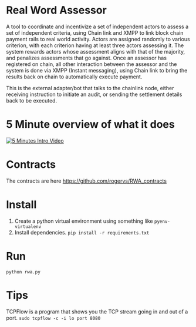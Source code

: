 # Real Word Assessor

A tool to coordinate and incentivize a set of independent actors to assess a set of independent criteria, using Chain link and XMPP to link block chain payment rails to real world activity.
Actors are assigned randomly to various criterion, with each criterion having at least three actors assessing it.
The system rewards actors whose assessment aligns with that of the majority, and penalizes assessments that go against.
Once an assessor has registered on chain, all other interaction between the assessor and the system is done via XMPP (Instant messaging), using Chain link to bring the results back on chain to automatically execute payment.

This is the external adapter/bot that talks to the chainlink node, either receiving instruction to initiate an audit, or sending the settlement details back to be executed.

# 5 Minute overview of what it does
[![5 Minutes Intro Video](https://img.youtube.com/vi/VxIKy8hyWeo/0.jpg)](https://www.youtube.com/watch?v=VxIKy8hyWeo)

# Contracts
The contracts are here https://github.com/rogervs/RWA_contracts

# Install
1. Create a python virtual environment using something like `pyenv-virtualenv`
2. Install dependencies. `pip install -r requirements.txt`

# Run
`python rwa.py`

# Tips
TCPFlow is a program that shows you the TCP stream going in and out of a port.
`sudo tcpflow -c -i lo port 8080`
